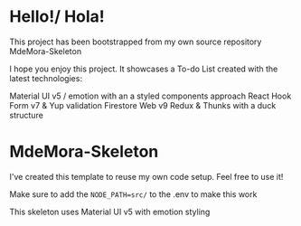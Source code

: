 # Hello!/ Hola! 

This project has been bootstrapped from my own source repository MdeMora-Skeleton

I hope you enjoy this project. It showcases a To-do List created with the latest technologies:

Material UI v5 / emotion with an a styled components approach
React Hook Form v7 & Yup validation
Firestore Web v9
Redux & Thunks with a duck structure



# MdeMora-Skeleton

I've created this template to reuse my own code setup. Feel free to use it!

Make sure to add the `NODE_PATH=src/` to the .env to make this work

This skeleton uses Material UI v5 with emotion styling
